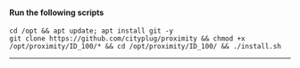#### Run the following scripts
    cd /opt && apt update; apt install git -y 
    git clone https://github.com/cityplug/proximity && chmod +x /opt/proximity/ID_100/* && cd /opt/proximity/ID_100/ && ./install.sh
------------------------------------------------------------------------------

##### 